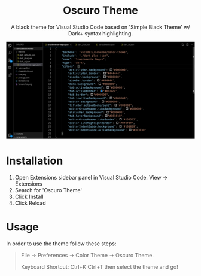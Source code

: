 <center>

# Oscuro Theme

A black theme for Visual Studio Code based on 'Simple Black Theme' w/ Dark+ syntax highlighting.


![alt](https://github.com/rpgdev/oscuro-vscode-theme/raw/master/Screenshot.png)
</center>

# Installation

1. Open Extensions sidebar panel in Visual Studio Code. View → Extensions
2. Search for 'Oscuro Theme'
3. Click Install
4. Click Reload

# Usage

In order to use the theme follow these steps:
> File → Preferences → Color Theme → Oscuro Theme.
>
> Keyboard Shortcut: Ctrl+K Ctrl+T then select the theme and go!